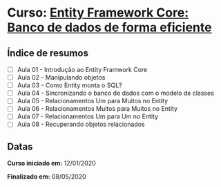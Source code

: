 # Curso: [Entity Framework Core: Banco de dados de forma eficiente](https://cursos.alura.com.br/course/entity-framework-core)

## Índice de resumos

- [ ] Aula 01 - Introdução ao Entity Framwork Core
- [ ] Aula 02 - Manipulando objetos
- [ ] Aula 03 - Como Entity monta o SQL?
- [ ] Aula 04 - Sincronizando o banco de dados com o modelo de classes
- [ ] Aula 05 - Relacionamentos Um para Muitos no Entity
- [ ] Aula 06 - Relacionamentos Muitos para Muitos no Entity
- [ ] Aula 07 - Relacionamentos Um para Um no Entity
- [ ] Aula 08 - Recuperando objetos relacionados

## Datas

**Curso iniciado em:** 12/01/2020

**Finalizado em:** 08/05/2020

